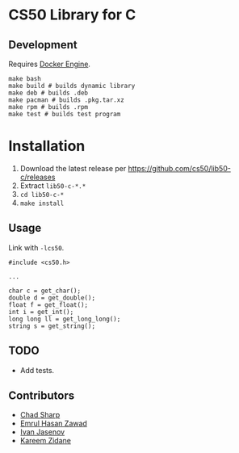 # CS50 Library for C

## Development

Requires [Docker Engine](https://docs.docker.com/engine/installation/).

    make bash
    make build # builds dynamic library
    make deb # builds .deb
    make pacman # builds .pkg.tar.xz
    make rpm # builds .rpm
    make test # builds test program

# Installation

1. Download the latest release per https://github.com/cs50/lib50-c/releases
1. Extract `lib50-c-*.*`
1. `cd lib50-c-*`
1. `make install`

## Usage

Link with `-lcs50`.

    #include <cs50.h>

    ...

    char c = get_char();
    double d = get_double();
    float f = get_float();
    int i = get_int();
    long long ll = get_long_long();
    string s = get_string();

## TODO

*   Add tests.

## Contributors

*   [Chad Sharp](https://github.com/crossroads1112)
*   [Emrul Hasan Zawad](https://github.com/ehzShelter)
*   [Ivan Jasenov](https://github.com/IvanJasenov)
*   [Kareem Zidane](https://github.com/kzidane)
